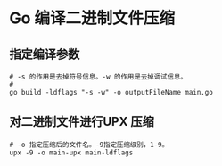 # Go 编译二进制文件压缩
## 指定编译参数
```shell
# -s 的作用是去掉符号信息。-w 的作用是去掉调试信息。
# 
go build -ldflags "-s -w" -o outputFileName main.go 
```

## 对二进制文件进行UPX 压缩

```shell
# -o 指定压缩后的文件名。-9指定压缩级别，1-9。
upx -9 -o main-upx main-ldflags
```
